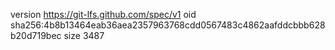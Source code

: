 version https://git-lfs.github.com/spec/v1
oid sha256:4b8b13464eab36aea2357963768cdd0567483c4862aafddcbbb628b20d719bec
size 3487
